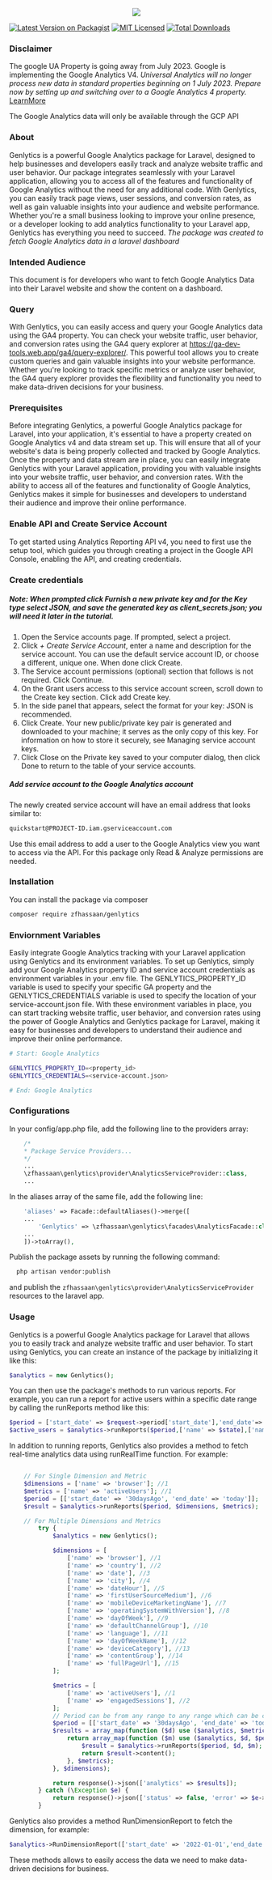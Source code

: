 <!--suppress ALL -->
<p align="center">
    <img align="center" class="img-fluid" src="banner.jpeg"/>
  <!-- <h3 align="center">Payfast</h3> -->
</p>

[![Latest Version on Packagist](https://img.shields.io/packagist/v/zfhassaan/genlytics.svg?style=flat-square)](https://packagist.org/packages/zfhassaan/genlytics)
[![MIT Licensed](https://img.shields.io/badge/license-MIT-brightgreen.svg?style=flat-square)](LICENSE)
[![Total Downloads](https://img.shields.io/packagist/dt/zfhassaan/genlytics.svg?style=flat-square)](https://packagist.org/packages/zfhassaan/genlytics)


### Disclaimer 
The google UA Property is going away from July 2023. Google is implementing the Google Analytics V4. 
_Universal Analytics will no longer process new data in standard properties beginning on 1 July 2023. 
Prepare now by setting up and switching over to a Google Analytics 4 property._
[LearnMore](https://support.google.com/analytics/answer/11583528?hl=en-GB&authuser=0)

The Google Analytics data will only be available through the GCP API 


### About

Genlytics is a powerful Google Analytics package for Laravel, designed to help businesses and developers easily track and analyze website traffic and user behavior. Our package integrates seamlessly with your Laravel application, allowing you to access all of the features and functionality of Google Analytics without the need for any additional code. With Genlytics, you can easily track page views, user sessions, and conversion rates, as well as gain valuable insights into your audience and website performance. Whether you're a small business looking to improve your online presence, or a developer looking to add analytics functionality to your Laravel app, Genlytics has everything you need to succeed. _The package was created to fetch Google Analytics data in a laravel dashboard_

### Intended Audience
This document is for developers who want to fetch Google Analytics Data into their Laravel website and
show the content on a dashboard.

### Query 
With Genlytics, you can easily access and query your Google Analytics data using the GA4 property. 
You can check your website traffic, user behavior, and conversion rates using the GA4 query explorer 
at https://ga-dev-tools.web.app/ga4/query-explorer/. This powerful tool allows you to create custom 
queries and gain valuable insights into your website performance. Whether you're looking to track 
specific metrics or analyze user behavior, the GA4 query explorer provides the flexibility and functionality
you need to make data-driven decisions for your business.

### Prerequisites
Before integrating Genlytics, a powerful Google Analytics package for Laravel, into your application, it's essential to have a property created on Google Analytics v4 and data stream set up. This will ensure that all of your website's data is being properly collected and tracked by Google Analytics. Once the property and data stream are in place, you can easily integrate Genlytics with your Laravel application, providing you with valuable insights into your website traffic, user behavior, and conversion rates. With the ability to access all of the features and functionality of Google Analytics, Genlytics makes it simple for businesses and developers to understand their audience and improve their online performance.

### Enable API and Create Service Account

To get started using Analytics Reporting API v4, you need to first use the setup tool, which guides you through creating a project in the Google API Console, enabling the API, and creating credentials.

### Create credentials
##### Note: When prompted click Furnish a new private key and for the Key type select JSON, and save the generated key as client_secrets.json; you will need it later in the tutorial.

1. Open the Service accounts page. If prompted, select a project.
2. Click _+ Create Service Account_, enter a name and description for the service account. You can use the default service account ID, or choose a different, unique one. When done click Create.
3. The Service account permissions (optional) section that follows is not required. Click Continue.
4. On the Grant users access to this service account screen, scroll down to the Create key section. Click add Create key.
5. In the side panel that appears, select the format for your key: JSON is recommended.
6. Click Create. Your new public/private key pair is generated and downloaded to your machine; it serves as the only copy of this key. For information on how to store it securely, see Managing service account keys.
7. Click Close on the Private key saved to your computer dialog, then click Done to return to the table of your service accounts.

##### Add service account to the Google Analytics account
The newly created service account will have an email address that looks similar to:
```bash
quickstart@PROJECT-ID.iam.gserviceaccount.com
```
Use this email address to add a user to the Google Analytics view you want to access via the API. For this package only Read & Analyze permissions are needed.


### Installation
You can install the package via composer
```bash
composer require zfhassaan/genlytics
```

### Enviornment Variables
Easily integrate Google Analytics tracking with your Laravel application using Genlytics and its environment variables. To set up Genlytics, simply add your Google Analytics property ID and service account credentials as environment variables in your .env file. The GENLYTICS_PROPERTY_ID variable is used to specify your specific GA property and the GENLYTICS_CREDENTIALS variable is used to specify the location of your service-account.json file. With these environment variables in place, you can start tracking website traffic, user behavior, and conversion rates using the power of Google Analytics and Genlytics package for Laravel, making it easy for businesses and developers to understand their audience and improve their online performance.

```bash
# Start: Google Analytics

GENLYTICS_PROPERTY_ID=<property_id>
GENLYTICS_CREDENTIALS=<service-account.json>

# End: Google Analytics
```

### Configurations
In your config/app.php file, add the following line to the providers array:

```php
    /*
    * Package Service Providers...
    */
    ...
    \zfhassaan\genlytics\provider\AnalyticsServiceProvider::class,
    ...
```

In the aliases array of the same file, add the following line:

```php
    'aliases' => Facade::defaultAliases()->merge([
    ...
        'Genlytics' => \zfhassaan\genlytics\facades\AnalyticsFacade::class,
    ...
    ])->toArray(),
```

Publish the package assets by running the following command:

```bash
  php artisan vendor:publish 
```

and publish the `zfhassaan\genlytics\provider\AnalyticsServiceProvider` resources to the laravel app. 

### Usage
Genlytics is a powerful Google Analytics package for Laravel that allows you to easily track and analyze website traffic and user behavior. To start using Genlytics, you can create an instance of the package by initializing it like this:

```php 
$analytics = new Genlytics();
```
You can then use the package's methods to run various reports. For example, you can run a report for active users within a specific date range by calling the runReports method like this:

```php
$period = ['start_date' => $request->period['start_date'],'end_date'=> $request->period['end_date']];
$active_users = $analytics->runReports($period,['name' => $state],['name' => 'activeUsers'] );
```

In addition to running reports, Genlytics also provides a method to fetch real-time analytics data using runRealTime function. For example:

```php

    // For Single Dimension and Metric
    $dimensions = ['name' => 'browser']; //1
    $metrics = ['name' => 'activeUsers']; //1
    $period = [['start_date' => '30daysAgo', 'end_date' => 'today']];
    $result = $analytics->runReports($period, $dimensions, $metrics);

    // For Multiple Dimensions and Metrics
        try {
            $analytics = new Genlytics();

            $dimensions = [
                ['name' => 'browser'], //1
                ['name' => 'country'], //2
                ['name' => 'date'], //3
                ['name' => 'city'], //4
                ['name' => 'dateHour'], //5
                ['name' => 'firstUserSourceMedium'], //6
                ['name' => 'mobileDeviceMarketingName'], //7
                ['name' => 'operatingSystemWithVersion'], //8
                ['name' => 'dayOfWeek'], //9
                ['name' => 'defaultChannelGroup'], //10
                ['name' => 'language'], //11
                ['name' => 'dayOfWeekName'], //12
                ['name' => 'deviceCategory'], //13
                ['name' => 'contentGroup'], //14
                ['name' => 'fullPageUrl'], //15
            ];

            $metrics = [
                ['name' => 'activeUsers'], //1
                ['name' => 'engagedSessions'], //2
            ];
            // Period can be from any range to any range which can be checked from the GA Query Builder
            $period = [['start_date' => '30daysAgo', 'end_date' => 'today']];
            $results = array_map(function ($d) use ($analytics, $metrics, $period) {
                return array_map(function ($m) use ($analytics, $d, $period) {
                    $result = $analytics->runReports($period, $d, $m);
                    return $result->content();
                }, $metrics);
            }, $dimensions);

            return response()->json(['analytics' => $results]);
        } catch (\Exception $e) {
            return response()->json(['status' => false, 'error' => $e->getMessage()], 400);
        }
```
Genlytics also provides a method RunDimensionReport to fetch the dimension, for example:

```php 
$analytics->RunDimensionReport(['start_date' => '2022-01-01','end_date' => '2022-01-31'],'browser');
```
These methods allows to easily access the data we need to make data-driven decisions for business.
